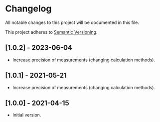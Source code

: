 # Changelog

All notable changes to this project will be documented in this file.

This project adheres to [Semantic Versioning](https://semver.org/spec/v2.0.0.html).

## [1.0.2] - 2023-06-04

- Increase precision of measurements (changing calculation methods).

## [1.0.1] - 2021-05-21

- Increase precision of measurements (changing calculation methods).

## [1.0.0] - 2021-04-15

- Initial version.

